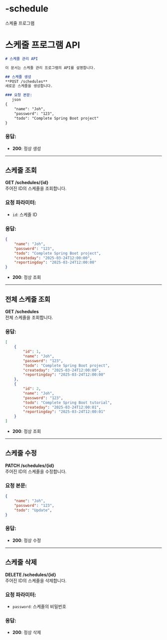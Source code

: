 # -schedule
스케쥴 프로그램

# 스케줄 프로그램 API


```markdown
# 스케줄 관리 API

이 문서는 스케줄 관리 프로그램의 API를 설명합니다.

## 스케줄 생성
**POST /schedules**  
새로운 스케줄을 생성합니다.

### 요청 본문:
   json
{
    "name": "Joh",
    "password": "123",
    "todo": "Complete Spring Boot project"
}
```

### 응답:
- **200**: 정상 생성

---

## 스케줄 조회
**GET /schedules/{id}**  
주어진 ID의 스케줄을 조회합니다.

### 요청 파라미터:
- `id`: 스케줄 ID

### 응답:
```json
{
    "name": "Joh",
    "password": "123",
    "todo": "Complete Spring Boot project",
    "createday": "2025-03-24T12:00:00",
    "reportingday": "2025-03-24T12:00:00"
}
```

- **200**: 정상 조회

---

## 전체 스케줄 조회
**GET /schedules**  
전체 스케줄을 조회합니다.

### 응답:
```json
[
    {
        "id": 1,
        "name": "Joh",
        "password": "123",
        "todo": "Complete Spring Boot project",
        "createday": "2025-03-24T12:00:00",
        "reportingday": "2025-03-24T12:00:00"
    },
    {
        "id": 2,
        "name": "Joh",
        "password": "123",
        "todo": "Complete Spring Boot tutorial",
        "createday": "2025-03-24T12:00:01",
        "reportingday": "2025-03-24T12:00:01"
    }
]
```

- **200**: 정상 조회

---

## 스케줄 수정
**PATCH /schedules/{id}**  
주어진 ID의 스케줄을 수정합니다.

### 요청 본문:
```json
{
    "name": "Joh",
    "password": "123",
    "todo": "Update",
}
```

### 응답:
- **200**: 정상 수정

---

## 스케줄 삭제
**DELETE /schedules/{id}**  
주어진 ID의 스케줄을 삭제합니다.

### 요청 파라미터:
- `password`: 스케줄의 비밀번호

### 응답:
- **200**: 정상 삭제

